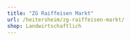 ```yaml
---
title: "ZG Raiffeisen Markt"
url: /heitersheim/zg-raiffeisen-markt/
shop: Landwirtschaftlich
---
```

